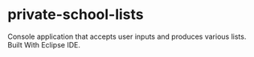 # private-school-lists
Console application that accepts user inputs and produces various lists. Built With Eclipse IDE.
